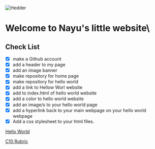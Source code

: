 ![Hedder](https://momochy.com/wp-content/uploads/2021/11/%E3%83%98%E3%83%83%E3%82%BF%E3%82%99%E3%83%BC04.jpg)

# Welcome to Nayu's little website\

## Check List
- [x] make a Github account
- [x] add a header to my page
- [x] add an image banner
- [x] make repository for home page
- [x] make repository for hello world
- [x] add a link to Hellow Worl website
- [x] add to index.html of hello world website
- [X] add a color to hello world website
- [x] add an image/s to your hello world page
- [x] add a hyperlink back to your main webpage on your hello world webpage
- [x] Add a css stylesheet to your html files. 

[Hello World](https://nhazuki.github.io/HelloWorld/)

[C10 Rubric](https://nhazuki.github.io/html.index/)
